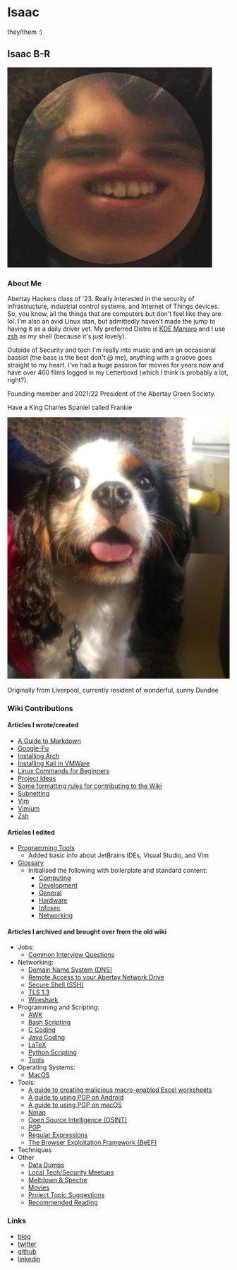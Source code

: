 # Isaac

they/them :\)

## Isaac B-R

![Isaac&apos;s avatar](../../.gitbook/assets/isaac.png)

### About Me

Abertay Hackers class of '23. Really interested in the security of infrastructure, industrial control systems, and Internet of Things devices. So, you know, all the things that are computers but don't feel like they are lol. I'm also an avid Linux stan, but admittedly haven't made the jump to having it as a daily driver yet. My preferred Distro is [KDE Manjaro](https://manjaro.org/downloads/official/kde/) and I use [zsh](https://en.wikipedia.org/wiki/Z_shell) as my shell \(because it's just lovely\).

Outside of Security and tech I'm really into music and am an occasional bassist \(the bass is the best don't @ me\), anything with a groove goes straight to my heart. I've had a huge passion for movies for years now and have over 460 films logged in my Letterboxd \(which I think is probably a lot, right?\).

Founding member and 2021/22 President of the Abertay Green Society.

Have a King Charles Spaniel called Frankie

![Frankie :\)](../../.gitbook/assets/frankie.png)

Originally from Liverpool, currently resident of wonderful, sunny Dundee

### Wiki Contributions

#### Articles I wrote/created

* [A Guide to Markdown](help-guides/programming-scripting.markdown.md)
* [Google-Fu](/help-guides/techniques/google-fu.md)
* [Installing Arch](/help-guides/software/operating-systems/arch-walkthrough.md)
* [Installing Kali in VMWare](/help-guides/software/operating-systems/kali-walkthrough.md)
* [Linux Commands for Beginners](/help-guides/software/operating-systems/linux-commands.md)
* [Project Ideas](help-guides/programming-scripting/project-ideas.md)
* [Some formatting rules for contributing to the Wiki](/contributing/contributions/formatting.md)
* [Subnetting](/help-guides/networking/subnetting.md)
* [Vim](/help-guides/software/tools/vim.md)
* [Vimium](/help-guides/software/tools/vimium.md)
* [Zsh](/help-guides/software/tools/zsh.md)

#### Articles I edited

* [Programming Tools](../../help-guides/programming-scripting/tools.md)
  * Added basic info about JetBrains IDEs, Visual Studio, and Vim
* [Glossary](https://github.com/AbertayHackers/gitbook-wiki/tree/f4a5696b52cbb65fc17d4c37ca3aacd85e09357a/glossary/REAMDE.md)
  * Initialised the following with boilerplate and standard content:
    * [Computing](../../glossary/computing.md)
    * [Development](../../glossary/development.md)
    * [General](../../glossary/general.md)
    * [Hardware](../../glossary/hardware.md)
    * [Infosec](../../glossary/infosec.md)
    * [Networking](../../glossary/networking.md)

#### Articles I archived and brought over from the old wiki

* Jobs:
  * [Common Interview Questions](../../help-guides/jobs/common-interview-questions.md)
* Networking:
  * [Domain Name System \(DNS\)](../../help-guides/networking/dns.md)
  * [Remote Access to your Abertay Network Drive](../../help-guides/networking/remote-access-to-your-abertay-network-drive.md)
  * [Secure Shell \(SSH\)](../../help-guides/networking/ssh.md)
  * [TLS 1.3](../../help-guides/networking/tls-1-3.md)
  * [Wireshark](../../help-guides/networking/wireshark.md)
* Programming and Scripting:
  * [AWK](../../help-guides/programming-scripting/awk.md)
  * [Bash Scripting](../../help-guides/programming-scripting/bash-scripting.md)
  * [C Coding](../../help-guides/programming-scripting/c-coding.md)
  * [Java Coding](../../help-guides/programming-scripting/java-coding.md)
  * [LaTeX](../../help-guides/programming-scripting/latex.md)
  * [Python Scripting](../../help-guides/programming-scripting/python-scripting.md)
  * [Tools](../../help-guides/programming-scripting/tools.md)
* Operating Systems:
  * [MacOS](../../help-guides/software/operating-systems/macos.md)
* Tools:
  * [A guide to creating malicious macro-enabled Excel worksheets](../../help-guides/techniques/a-guide-to-creating-malicious-macro-enabled-excel-worksheets.md)
  * [A guide to using PGP on Android](https://github.com/AbertayHackers/gitbook-wiki/tree/f4a5696b52cbb65fc17d4c37ca3aacd85e09357a/help-guides/software/tools/a-guide-to-using-pgp-on-android.md)
  * [A guide to using PGP on macOS](https://github.com/AbertayHackers/gitbook-wiki/tree/f4a5696b52cbb65fc17d4c37ca3aacd85e09357a/help-guides/software/tools/a-guide-to-using-pgp-on-macos.md)
  * [Nmap](../../help-guides/software/tools/nmap.md)
  * [Open Source Intelligence \(OSINT\)](../../help-guides/techniques/open-source-intelligence.md)
  * [PGP](https://github.com/AbertayHackers/gitbook-wiki/tree/f4a5696b52cbb65fc17d4c37ca3aacd85e09357a/help-guides/software/tools/pgp.md)
  * [Regular Expressions](../../help-guides/software/tools/regular-expressions.md)
  * [The Browser Exploitation Framework \(BeEF\)](https://github.com/AbertayHackers/gitbook-wiki/tree/f4a5696b52cbb65fc17d4c37ca3aacd85e09357a/help-guides/software/tools/the-browser-exploitation-framework/README.md)
* Techniques
* Other
  * [Data Dumps](https://github.com/AbertayHackers/gitbook-wiki/tree/f4a5696b52cbb65fc17d4c37ca3aacd85e09357a/other/data-dumps.md)
  * [Local Tech/Security Meetups](https://github.com/AbertayHackers/gitbook-wiki/tree/f4a5696b52cbb65fc17d4c37ca3aacd85e09357a/other/meetups.md)
  * [Meltdown & Spectre](../../other/other/meltdown-spectre.md)
  * [Movies](../../other/other/movies.md)
  * [Project Topic Suggestions](https://github.com/AbertayHackers/gitbook-wiki/tree/f4a5696b52cbb65fc17d4c37ca3aacd85e09357a/other/project-topic-suggestions.md)
  * [Recommended Reading](../../other/other/recommended-reading.md)

### Links

* [blog](http://ibrice101.github.io/)
* [twitter](https://twitter.com/IBRice101)
* [github](https://github.com/IBRice101)
* [linkedin](https://www.linkedin.com/in/isaac-b-5b6149138/)


